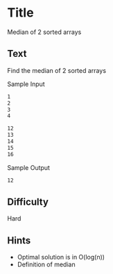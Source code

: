 # Title

Median of 2 sorted arrays

## Text

Find the median of 2 sorted arrays

Sample Input

```markdown
1
2
3
4

12
13
14
15
16
```

Sample Output

```markdown
12
```

## Difficulty

Hard

## Hints

- Optimal solution is in O(log(n))
- Definition of median
